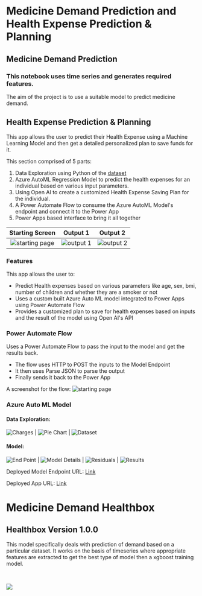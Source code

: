 # Medicine Demand Prediction and Health Expense Prediction & Planning
## Medicine Demand Prediction
### This notebook uses time series and generates required features.
The aim of the project is to use a suitable model to predict medicine demand.

## Health Expense Prediction & Planning
This app allows the user to predict their Health Expense using a Machine Learning Model and then get a detailed personalized plan to save funds for it.

This section comprised of 5 parts:
1. Data Exploration using Python of the [dataset](https://www.kaggle.com/datasets/mirichoi0218/insurance)
2. Azure AutoML Regression Model to predict the health expenses for an individual based on various input parameters.
3. Using Open AI to create a customized Health Expense Saving Plan for the individual.
4. A Power Automate Flow to consume the Azure AutoML Model's endpoint and connect it to the Power App
5. Power Apps based interface to bring it all together

|Starting Screen|Output 1 |Output 2 |
:-------------------------:|:-------------------------:|:-------------------------:
![starting page](assets/startScreen.jpg) | ![output 1](assets/output1.jpg) | ![output 2](assets/output2.jpg)

### Features
This app allows the user to:
* Predict Health expenses based on various parameters like age, sex, bmi, number of children and whether they are a smoker or not
* Uses a custom built Azure Auto ML model integrated to Power Apps using Power Automate Flow
* Provides a customized plan to save for health expenses based on inputs and the result of the model using Open AI's API

### Power Automate Flow
Uses a Power Automate Flow to pass the input to the model and get the results back.

* The flow uses HTTP to POST the inputs to the Model Endpoint
* It then uses Parse JSON to parse the output
* Finally sends it back to the Power App

A screenshot for the flow:
![starting page](assets/PowerAutomateFlow.jpg)

### Azure Auto ML Model

#### Data Exploration:
![Charges](assets/charges.png) | ![Pie Chart](assets/piechart.png) | ![Dataset](assets/dataset.jpg)

#### Model:
![End Point](assets/endpoint.jpg) | ![Model Details](assets/modeldetails.jpg) | ![Residuals](assets/residuals.jpg) | ![Results](assets/results.jpg)

Deployed Model Endpoint URL: [Link](http://c692c678-bd90-41d8-ac5f-5d1d140d196e.centralindia.azurecontainer.io/score)

Deployed App URL: [Link](https://apps.powerapps.com/play/e/cf46801e-aa6d-4a32-a161-692e900c34cc/a/6f7695e5-11d7-4fa1-96e9-bd0aae6bd6f7?tenantId=84c31ca0-ac3b-4eae-ad11-519d80233e6f)

# Medicine Demand Healthbox
## Healthbox Version 1.0.0
This model specifically deals with prediction of demand based on a particular dataset. It works on the basis of timeseries where appropriate features are extracted to get the best type of model then a xgboost training model.

<br>

![](https://github.com/tiprock-network/MedicineDemand-TimeSeries/blob/main/assets/homehealthbx.png?raw=true)
